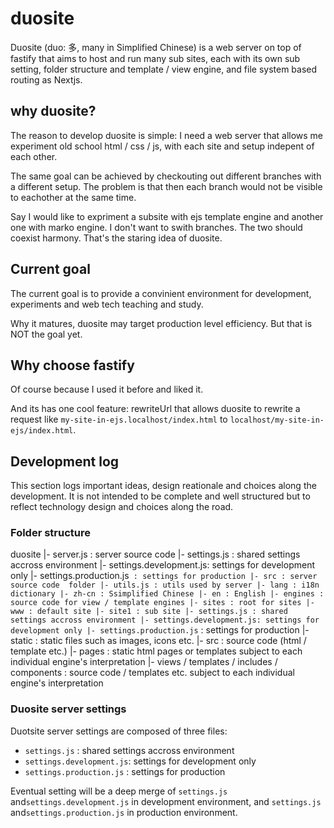 # duosite

Duosite (duo: 多, many in Simplified Chinese) is a web server on top of fastify that aims to host and run many sub sites, each with its own sub setting, folder structure and template / view engine, and file system based routing  as Nextjs.

## why duosite?

The reason to develop duosite is simple: I need a web server that allows me experiment old school html / css / js, with each site and setup indepent of each other.

The same goal can be achieved by checkouting out different branches with a different setup. The problem is that then each branch would not be visible to eachother at the same time.

Say I would like to expriment a subsite with ejs template engine and another one with marko engine. I don't want to swith branches. The two should coexist harmony. That's the staring idea of duosite.

## Current goal

The current goal is to provide a convinient environment for development, experiments and web tech teaching and study.

Why it matures, duosite may target production level efficiency. But that is NOT the goal yet.

## Why choose fastify

Of course because I used it before and liked it.

And its has one cool feature: rewriteUrl that allows duosite to rewrite a request like `my-site-in-ejs.localhost/index.html` to `localhost/my-site-in-ejs/index.html`.

## Development log

This section logs important ideas, design reationale and choices along the development. It is not intended to be complete and well structured but to reflect technology design and choices along the road.

### Folder structure

duosite
 |- server.js : server source code
 |- settings.js : shared settings accross environment
 |- settings.development.js: settings for development only
 |- settings.production.js` : settings for production
 |- src : server source code  folder
    |- utils.js : utils used by server
    |- lang : i18n dictionary
        |- zh-cn : Ssimplified Chinese
        |- en : English
    |- engines : source code for view / template engines
 |- sites : root for sites
    |- www : default site
    |- site1 : sub site
       |- settings.js : shared settings accross environment
       |- settings.development.js: settings for development only
       |- settings.production.js` : settings for production
       |- static : static files such as images, icons etc.
       |- src : source code (html / template etc.)
          |- pages : static html pages or templates subject to each individual engine's interpretation
          |- views / templates / includes / components : source code / templates etc. subject to each individual engine's interpretation

### Duosite server settings

Duotsite server settings are composed of three files:

- `settings.js` : shared settings accross environment
- `settings.development.js`: settings for development only
- `settings.production.js` : settings for production

Eventual setting will be a deep merge of `settings.js` and`settings.development.js` in development environment, and  `settings.js` and`settings.production.js` in production environment.

